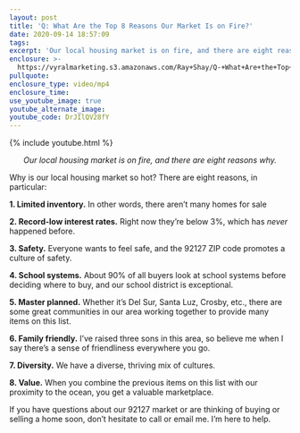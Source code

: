 ```yaml
---
layout: post
title: 'Q: What Are the Top 8 Reasons Our Market Is on Fire?'
date: 2020-09-14 18:57:09
tags:
excerpt: 'Our local housing market is on fire, and there are eight reasons why.'
enclosure: >-
  https://vyralmarketing.s3.amazonaws.com/Ray+Shay/Q-+What+Are+the+Top+8+Reasons+Our+Market+Is+on+Fire_.mp4
pullquote:
enclosure_type: video/mp4
enclosure_time:
use_youtube_image: true
youtube_alternate_image:
youtube_code: DrJIlQV28fY
---
```


{% include youtube.html %}

<p style="text-align: center;"><em>Our local housing market is on fire, and there are eight reasons why.</em></p>

Why is our local housing market so hot? There are eight reasons, in particular:

**1\. Limited inventory.** In other words, there aren’t many homes for sale&nbsp;

**2\. Record-low interest rates.** Right now they’re below 3%, which has *never* happened before.&nbsp;

**3\. Safety.** Everyone wants to feel safe, and the 92127 ZIP code promotes a culture of safety.&nbsp;

**4\. School systems.** About 90% of all buyers look at school systems before deciding where to buy, and our school district is exceptional.&nbsp;

**5\. Master planned.** Whether it’s Del Sur, Santa Luz, Crosby, etc., there are some great communities in our area working together to provide many items on this list.&nbsp;

**6\. Family friendly.** I’ve raised three sons in this area, so believe me when I say there’s a sense of friendliness everywhere you go.&nbsp;

**7\. Diversity.** We have a diverse, thriving mix of cultures.&nbsp;

**8\. Value.** When you combine the previous items on this list with our proximity to the ocean, you get a valuable marketplace.&nbsp;

If you have questions about our 92127 market or are thinking of buying or selling a home soon, don’t hesitate to call or email me. I’m here to help.